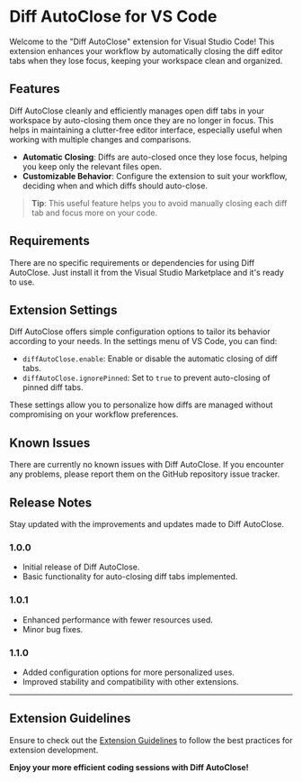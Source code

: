 # Diff AutoClose for VS Code

Welcome to the "Diff AutoClose" extension for Visual Studio Code! This extension enhances your workflow by automatically closing the diff editor tabs when they lose focus, keeping your workspace clean and organized.
## Features

Diff AutoClose cleanly and efficiently manages open diff tabs in your workspace by auto-closing them once they are no longer in focus. This helps in maintaining a clutter-free editor interface, especially useful when working with multiple changes and comparisons.

- **Automatic Closing**: Diffs are auto-closed once they lose focus, helping you keep only the relevant files open.
- **Customizable Behavior**: Configure the extension to suit your workflow, deciding when and which diffs should auto-close.

> **Tip**: This useful feature helps you to avoid manually closing each diff tab and focus more on your code.
## Requirements

There are no specific requirements or dependencies for using Diff AutoClose. Just install it from the Visual Studio Marketplace and it's ready to use.
## Extension Settings

Diff AutoClose offers simple configuration options to tailor its behavior according to your needs. In the settings menu of VS Code, you can find:

* `diffAutoClose.enable`: Enable or disable the automatic closing of diff tabs.
* `diffAutoClose.ignorePinned`: Set to `true` to prevent auto-closing of pinned diff tabs.

These settings allow you to personalize how diffs are managed without compromising on your workflow preferences.
## Known Issues

There are currently no known issues with Diff AutoClose. If you encounter any problems, please report them on the GitHub repository issue tracker.
## Release Notes

Stay updated with the improvements and updates made to Diff AutoClose.
### 1.0.0

- Initial release of Diff AutoClose.
- Basic functionality for auto-closing diff tabs implemented.

### 1.0.1

- Enhanced performance with fewer resources used.
- Minor bug fixes.
### 1.1.0

- Added configuration options for more personalized uses.
- Improved stability and compatibility with other extensions.
---

## Extension Guidelines

Ensure to check out the [Extension Guidelines](https://code.visualstudio.com/api/references/extension-guidelines) to follow the best practices for extension development.



**Enjoy your more efficient coding sessions with Diff AutoClose!**
